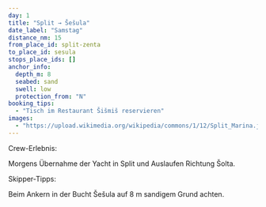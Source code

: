 ```yaml
---
day: 1
title: "Split → Šešula"
date_label: "Samstag"
distance_nm: 15
from_place_id: split-zenta
to_place_id: sesula
stops_place_ids: []
anchor_info:
  depth_m: 8
  seabed: sand
  swell: low
  protection_from: "N"
booking_tips:
  - "Tisch im Restaurant Šišmiš reservieren"
images:
  - "https://upload.wikimedia.org/wikipedia/commons/1/12/Split_Marina.jpg"
---
```

Crew-Erlebnis:

Morgens Übernahme der Yacht in Split und Auslaufen Richtung Šolta.

Skipper-Tipps:

Beim Ankern in der Bucht Šešula auf 8 m sandigem Grund achten.
